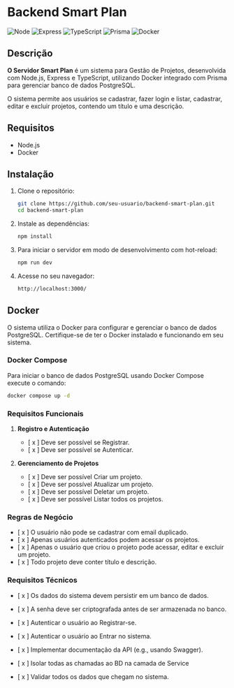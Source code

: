 # Backend Smart Plan

![Node](https://img.shields.io/badge/Node-339933?style=for-the-badge&logo=nodedotjs&logoColor=white)
![Express](https://img.shields.io/badge/Express-000000?style=for-the-badge&logo=express&logoColor=white)
![TypeScript](https://img.shields.io/badge/TypeScript-007ACC?style=for-the-badge&logo=typescript&logoColor=white)
![Prisma](https://img.shields.io/badge/Prisma-000000?style=for-the-badge&logo=Prisma&logoColor=white)
![Docker](https://img.shields.io/badge/Docker-007ACC?style=for-the-badge&logo=Docker&logoColor=white)

## Descrição

**O Servidor Smart Plan** é um sistema para Gestão de Projetos, desenvolvida com Node.js, Express e TypeScript, utilizando Docker integrado com Prisma para gerenciar banco de dados PostgreSQL.

O sistema permite aos usuários se cadastrar, fazer login e listar, cadastrar, editar e excluir projetos, contendo um título e uma descrição.

## Requisitos

- Node.js
- Docker

## Instalação

1. Clone o repositório:

   ```sh
   git clone https://github.com/seu-usuario/backend-smart-plan.git
   cd backend-smart-plan
   ```

2. Instale as dependências:

   ```sh
   npm install
   ```

3. Para iniciar o servidor em modo de desenvolvimento com hot-reload:

   ```sh
   npm run dev
   ```

4. Acesse no seu navegador:
   ```ss
   http://localhost:3000/
   ```

## Docker

O sistema utiliza o Docker para configurar e gerenciar o banco de dados PostgreSQL. Certifique-se de ter o Docker instalado e funcionando em seu sistema.

### Docker Compose

Para iniciar o banco de dados PostgreSQL usando Docker Compose execute o comando:

```sh
docker compose up -d
```

### Requisitos Funcionais

1. **Registro e Autenticação**

   - [ x ] Deve ser possível se Registrar.
   - [ x ] Deve ser possível se Autenticar.

2. **Gerenciamento de Projetos**

   - [ x ] Deve ser possível Criar um projeto.
   - [ x ] Deve ser possível Atualizar um projeto.
   - [ x ] Deve ser possível Deletar um projeto.
   - [ x ] Deve ser possível Listar todos os projetos.

### Regras de Negócio

- [ x ] O usuário não pode se cadastrar com email duplicado.
- [ x ] Apenas usuários autenticados podem acessar os projetos.
- [ x ] Apenas o usuário que criou o projeto pode acessar, editar e excluir um projeto.
- [ x ] Todo projeto deve conter título e descrição.

### Requisitos Técnicos

- [ x ] Os dados do sistema devem persistir em um banco de dados.
- [ x ] A senha deve ser criptografada antes de ser armazenada no banco.
- [ x ] Autenticar o usuário ao Registrar-se.
- [ x ] Autenticar o usuário ao Entrar no sistema.
- [ x ] Implementar documentação da API (e.g., usando Swagger).

- [ x ] Isolar todas as chamadas ao BD na camada de Service
- [ x ] Validar todos os dados que chegam no sistema.
